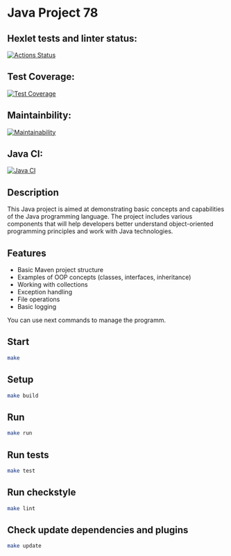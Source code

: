 # Java Project 78

## Hexlet tests and linter status:
[![Actions Status](https://github.com/g0al/java-project-78/actions/workflows/hexlet-check.yml/badge.svg)](https://github.com/g0al/java-project-78/actions)

## Test Coverage:
[![Test Coverage](https://api.codeclimate.com/v1/badges/b0dd021d062a13ed84c9/test_coverage)](https://codeclimate.com/github/g0al/java-project-78/test_coverage)

## Maintainbility:
[![Maintainability](https://api.codeclimate.com/v1/badges/b0dd021d062a13ed84c9/maintainability)](https://codeclimate.com/github/g0al/java-project-78/maintainability)

## Java CI:
[![Java CI](https://github.com/g0al/java-project-78/actions/workflows/gradle.yml/badge.svg)](https://github.com/g0al/java-project-78/actions/workflows/gradle.yml)

## Description
This Java project is aimed at demonstrating basic concepts and capabilities of the Java programming language. The project includes various components that will help developers better understand object-oriented programming principles and work with Java technologies.

## Features
- Basic Maven project structure
- Examples of OOP concepts (classes, interfaces, inheritance)
- Working with collections
- Exception handling
- File operations
- Basic logging

You can use next commands to manage the programm.

## Start

```bash
make
```

## Setup

```bash
make build
```

## Run

```bash
make run
```

## Run tests

```bash
make test
```

## Run checkstyle

```bash
make lint
```

## Check update dependencies and plugins

```bash
make update
```
